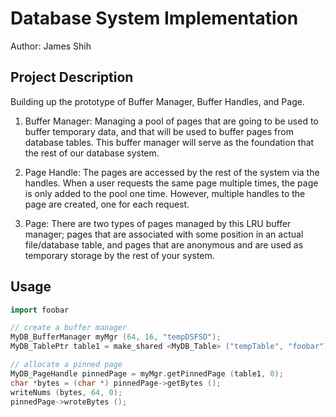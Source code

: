 # Database System Implementation

Author: James Shih

## Project Description

Building up the prototype of Buffer Manager, Buffer Handles, and Page.

1. Buffer Manager: Managing a pool of pages that are going to be used to buffer temporary data, and that will be used to buffer pages from database tables. This buffer manager will serve as the foundation that the rest of our database system.

2. Page Handle: The pages are accessed by the rest of the system via the handles. When a user requests the same page multiple times, the page is only added to the pool one time. However, multiple handles to the page are created, one for each request.

3. Page: There are two types of pages managed by this LRU buffer manager; pages that are associated with some position in an actual file/database table, and pages that are anonymous and are used as temporary storage by the rest of your system.

## Usage

```cpp
import foobar

// create a buffer manager
MyDB_BufferManager myMgr (64, 16, "tempDSFSD");
MyDB_TablePtr table1 = make_shared <MyDB_Table> ("tempTable", "foobar");

// allocate a pinned page
MyDB_PageHandle pinnedPage = myMgr.getPinnedPage (table1, 0);
char *bytes = (char *) pinnedPage->getBytes ();
writeNums (bytes, 64, 0);
pinnedPage->wroteBytes ();
```
